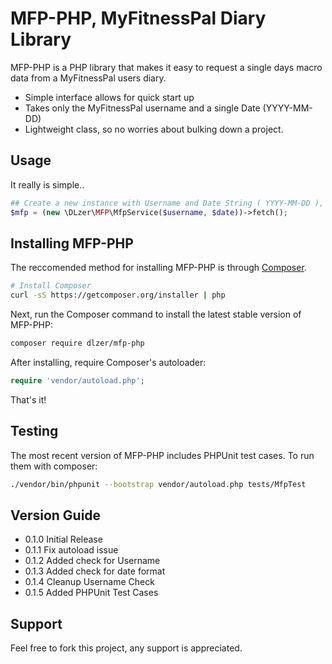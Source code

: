 MFP-PHP, MyFitnessPal Diary Library
===================================

MFP-PHP is a PHP library that makes it easy to request a single days macro data from a MyFitnessPal users diary.
- Simple interface allows for quick start up
- Takes only the MyFitnessPal username and a single Date (YYYY-MM-DD)
- Lightweight class, so no worries about bulking down a project.

## Usage
It really is simple..
```php
## Create a new instance with Username and Date String ( YYYY-MM-DD ), then fetch the macro data.
$mfp = (new \DLzer\MFP\MfpService($username, $date))->fetch();
```

## Installing MFP-PHP

The reccomended method for installing MFP-PHP is through
[Composer](http://getcomposer.org).

```bash
# Install Composer
curl -sS https://getcomposer.org/installer | php
```

Next, run the Composer command to install the latest stable version of MFP-PHP:

```bash
composer require dlzer/mfp-php
``` 

After installing, require Composer's autoloader:

```php
require 'vendor/autoload.php';
```

That's it!

## Testing

The most recent version of MFP-PHP includes PHPUnit test cases. To run them with composer:
```bash
./vendor/bin/phpunit --bootstrap vendor/autoload.php tests/MfpTest
```

## Version Guide
- 0.1.0 Initial Release
- 0.1.1 Fix autoload issue
- 0.1.2 Added check for Username
- 0.1.3 Added check for date format
- 0.1.4 Cleanup Username Check
- 0.1.5 Added PHPUnit Test Cases

## Support
Feel free to fork this project, any support is appreciated.